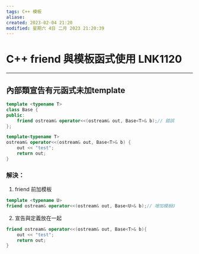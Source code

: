 ```yaml
---
tags: C++ 模板
aliase: 
created: 2023-02-04 21:20
modified: 星期六 4日 二月 2023 21:20:39
---
```


# C++ friend 與模板函式使用 LNK1120
***
## 內部類宣告有元函式未加template

```cpp
template <typename T>
class Base {
public:
	friend ostream& operator<<(ostream& out, Base<T>& b);// 錯誤
};

template<typename T>
ostream& operator<<(ostream& out, Base<T>& b) {
	out << "test";
	return out;
}
```

### 解決：
1. friend 前加模板
```cpp
template <typename U>
friend ostream& operator<<(ostream& out, Base<U>& b);// 增加模板U
```

2. 宣告與定義放在一起
```cpp
friend ostream& operator<<(ostream& out, Base<T>& b){
	out << "test";
	return out;
}
```

